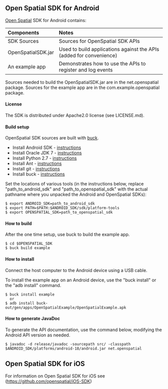 ## Open Spatial SDK for Android

[Open Spatial](http://openspatial.net) SDK for Android contains:

| Components         | Notes
| :---------         | :----
| SDK Sources        | Sources for OpenSpatial SDK APIs
| OpenSpatialSDK.jar | Used to build applications against the APIs (added for convenience)
| An example app     | Demonstrates how to use the APIs to register and log events

Sources needed to build the OpenSpatialSDK.jar are in the net.openspatial package. Sources for the example app are in the com.example.openspatial package.

#### License
The SDK is distributed under Apache2.0 license (see LICENSE.md).

#### Build setup

OpenSpatial SDK sources are built with [buck](http://facebook.github.io/buck).

* Install Android SDK - [instructions](http://developer.android.com/sdk/index.html?hl=sk)
* Install Oracle JDK 7 - [instructions](http://docs.oracle.com/javase/7/docs/webnotes/install/index.html)
* Install Python 2.7 - [instructions](https://www.python.org/download/releases/2.7.7/)
* Install Ant - [instructions](http://ant.apache.org/bindownload.cgi)
* Install git - [instructions](http://git-scm.com/downloads)
* Install buck - [instructions](http://facebook.github.io/buck/setup/quick_start.html)

Set the locations of various tools (in the instructions below, replace "path_to_android_sdk" and "path_to_openspatial_sdk" with the actual pathname where you unpacked the Android and OpenSpatial SDKs):

  ```
  $ export ANDROID_SDK=path_to_android_sdk
  $ export PATH=$PATH:$ANDROID_SDK/sdk/platform-tools
  $ export OPENSPATIAL_SDK=path_to_openspatial_sdk
  ```

#### How to build

After the one time setup, use buck to build the example app.

```
$ cd $OPENSPATIAL_SDK
$ buck build example
```

#### How to install

Connect the host computer to the Android device using a USB cable.

To install the example app on an Android device, use the "buck install" or the "adb install" command.

```
$ buck install example
  or
$ adb install buck-out/gen/apps/OpenSpatialExample/OpenSpatialExample.apk
```

#### How to generate JavaDoc

To generate the API documentation, use the command below, modifying the Android API version as needed.

```
$ javadoc -d release/javadoc -sourcepath src/ -classpath $ANDROID_SDK/platforms/android-18/android.jar net.openspatial
```

## Open Spatial SDK for iOS

For information on Open Spatial SDK for iOS see (https://github.com/openspatial/iOS-SDK)

